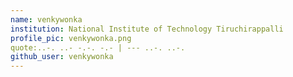 ```yaml
---
name: venkywonka
institution: National Institute of Technology Tiruchirappalli
profile_pic: venkywonka.png
quote:..-. ..- -.-. -.- | --- ..-. ..-.
github_user: venkywonka
---
```

